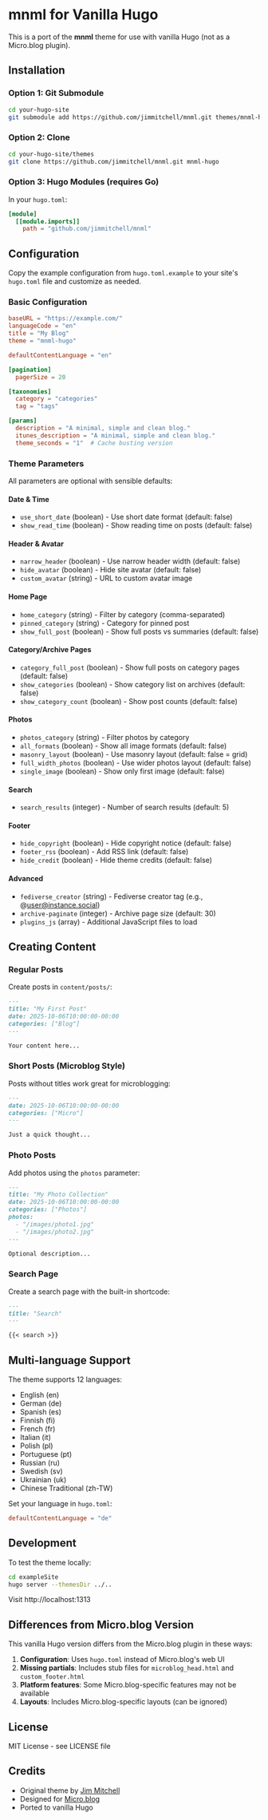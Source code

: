 # mnml for Vanilla Hugo

This is a port of the **mnml** theme for use with vanilla Hugo (not as a Micro.blog plugin).

## Installation

### Option 1: Git Submodule

```bash
cd your-hugo-site
git submodule add https://github.com/jimmitchell/mnml.git themes/mnml-hugo
```

### Option 2: Clone

```bash
cd your-hugo-site/themes
git clone https://github.com/jimmitchell/mnml.git mnml-hugo
```

### Option 3: Hugo Modules (requires Go)

In your `hugo.toml`:

```toml
[module]
  [[module.imports]]
    path = "github.com/jimmitchell/mnml"
```

## Configuration

Copy the example configuration from `hugo.toml.example` to your site's `hugo.toml` file and customize as needed.

### Basic Configuration

```toml
baseURL = "https://example.com/"
languageCode = "en"
title = "My Blog"
theme = "mnml-hugo"

defaultContentLanguage = "en"

[pagination]
  pagerSize = 20

[taxonomies]
  category = "categories"
  tag = "tags"

[params]
  description = "A minimal, simple and clean blog."
  itunes_description = "A minimal, simple and clean blog."
  theme_seconds = "1"  # Cache busting version
```

### Theme Parameters

All parameters are optional with sensible defaults:

#### Date & Time
- `use_short_date` (boolean) - Use short date format (default: false)
- `show_read_time` (boolean) - Show reading time on posts (default: false)

#### Header & Avatar
- `narrow_header` (boolean) - Use narrow header width (default: false)
- `hide_avatar` (boolean) - Hide site avatar (default: false)
- `custom_avatar` (string) - URL to custom avatar image

#### Home Page
- `home_category` (string) - Filter by category (comma-separated)
- `pinned_category` (string) - Category for pinned post
- `show_full_post` (boolean) - Show full posts vs summaries (default: false)

#### Category/Archive Pages
- `category_full_post` (boolean) - Show full posts on category pages (default: false)
- `show_categories` (boolean) - Show category list on archives (default: false)
- `show_category_count` (boolean) - Show post counts (default: false)

#### Photos
- `photos_category` (string) - Filter photos by category
- `all_formats` (boolean) - Show all image formats (default: false)
- `masonry_layout` (boolean) - Use masonry layout (default: false = grid)
- `full_width_photos` (boolean) - Use wider photos layout (default: false)
- `single_image` (boolean) - Show only first image (default: false)

#### Search
- `search_results` (integer) - Number of search results (default: 5)

#### Footer
- `hide_copyright` (boolean) - Hide copyright notice (default: false)
- `footer_rss` (boolean) - Add RSS link (default: false)
- `hide_credit` (boolean) - Hide theme credits (default: false)

#### Advanced
- `fediverse_creator` (string) - Fediverse creator tag (e.g., @user@instance.social)
- `archive-paginate` (integer) - Archive page size (default: 30)
- `plugins_js` (array) - Additional JavaScript files to load

## Creating Content

### Regular Posts

Create posts in `content/posts/`:

```markdown
---
title: "My First Post"
date: 2025-10-06T10:00:00-00:00
categories: ["Blog"]
---

Your content here...
```

### Short Posts (Microblog Style)

Posts without titles work great for microblogging:

```markdown
---
date: 2025-10-06T10:00:00-00:00
categories: ["Micro"]
---

Just a quick thought...
```

### Photo Posts

Add photos using the `photos` parameter:

```markdown
---
title: "My Photo Collection"
date: 2025-10-06T10:00:00-00:00
categories: ["Photos"]
photos:
  - "/images/photo1.jpg"
  - "/images/photo2.jpg"
---

Optional description...
```

### Search Page

Create a search page with the built-in shortcode:

```markdown
---
title: "Search"
---

{{< search >}}
```

## Multi-language Support

The theme supports 12 languages:

- English (en)
- German (de)
- Spanish (es)
- Finnish (fi)
- French (fr)
- Italian (it)
- Polish (pl)
- Portuguese (pt)
- Russian (ru)
- Swedish (sv)
- Ukrainian (uk)
- Chinese Traditional (zh-TW)

Set your language in `hugo.toml`:

```toml
defaultContentLanguage = "de"
```

## Development

To test the theme locally:

```bash
cd exampleSite
hugo server --themesDir ../..
```

Visit http://localhost:1313

## Differences from Micro.blog Version

This vanilla Hugo version differs from the Micro.blog plugin in these ways:

1. **Configuration**: Uses `hugo.toml` instead of Micro.blog's web UI
2. **Missing partials**: Includes stub files for `microblog_head.html` and `custom_footer.html`
3. **Platform features**: Some Micro.blog-specific features may not be available
4. **Layouts**: Includes Micro.blog-specific layouts (can be ignored)

## License

MIT License - see LICENSE file

## Credits

- Original theme by [Jim Mitchell](https://jimmitchell.org)
- Designed for [Micro.blog](https://micro.blog)
- Ported to vanilla Hugo
